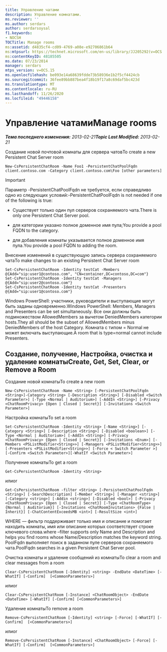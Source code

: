 ```yaml
---
title: Управление чатами
description: Управление комнатами.
ms.reviewer: ''
ms.author: serdars
author: serdarsoysal
f1.keywords:
- NOCSH
TOCTitle: Manage rooms
ms:assetid: d4835cf4-cd09-4769-a08e-e92706861b64
ms:mtpsurl: https://technet.microsoft.com/en-us/library/JJ205292(v=OCS.15)
ms:contentKeyID: 48185505
ms.date: 07/23/2014
manager: serdars
mtps_version: v=OCS.15
ms.openlocfilehash: be093e14a68639fdde73b58936e1b2f5cf4424cb
ms.sourcegitcommit: 36fee89bb887bea4f18b19f17a8c69daf5bc423d
ms.translationtype: MT
ms.contentlocale: ru-RU
ms.lasthandoff: 11/26/2020
ms.locfileid: "49446158"
---
```

# <a name="manage-rooms"></a><span data-ttu-id="cb50b-103">Управление чатами</span><span class="sxs-lookup"><span data-stu-id="cb50b-103">Manage rooms</span></span>

<div data-xmlns="http://www.w3.org/1999/xhtml">

<div class="topic" data-xmlns="http://www.w3.org/1999/xhtml" data-msxsl="urn:schemas-microsoft-com:xslt" data-cs="https://msdn.microsoft.com/">

<div data-asp="https://msdn2.microsoft.com/asp">



</div>

<div id="mainSection">

<div id="mainBody"><span data-ttu-id="cb50b-104">

<span> </span></span><span class="sxs-lookup"><span data-stu-id="cb50b-104">

<span> </span></span></span>

<span data-ttu-id="cb50b-105">_**Тема последнего изменения:** 2013-02-21_</span><span class="sxs-lookup"><span data-stu-id="cb50b-105">_**Topic Last Modified:** 2013-02-21_</span></span>

<span data-ttu-id="cb50b-106">Создание новой почтовой комнаты для сервера чатов</span><span class="sxs-lookup"><span data-stu-id="cb50b-106">To create a new Persistent Chat Server room</span></span>

    New-CsPersistentChatRoom -Name Foo1 -PersistentChatPoolFqdn client.contoso.com -Category client.contoso.com\Foo [other parameters]

<div>


> [!IMPORTANT]  
> <span data-ttu-id="cb50b-107">Параметр -PersistentChatPoolFqdn не требуется, если справедливо одно из следующих условий:</span><span class="sxs-lookup"><span data-stu-id="cb50b-107">-PersistentChatPoolFqdn is not needed if one of the following is true:</span></span> 
> <UL>
> <LI>
> <P><span data-ttu-id="cb50b-108">Существует только один пул серверов сохраняемого чата.</span><span class="sxs-lookup"><span data-stu-id="cb50b-108">There is only one Persistent Chat Server pool.</span></span></P>
> <LI>
> <P><span data-ttu-id="cb50b-109">для категории указано полное доменное имя пула;</span><span class="sxs-lookup"><span data-stu-id="cb50b-109">You provide a pool FQDN to the category.</span></span></P>
> <LI>
> <P><span data-ttu-id="cb50b-110">для добавления комнаты указывается полное доменное имя пула.</span><span class="sxs-lookup"><span data-stu-id="cb50b-110">You provide a pool FQDN to adding the room.</span></span></P></LI></UL>



</div>

<span data-ttu-id="cb50b-111">Внесение изменений в существующую запись сервера сохраняемого чата</span><span class="sxs-lookup"><span data-stu-id="cb50b-111">To make changes to an existing Persistent Chat Server room</span></span>

    Set-CsPersistentChatRoom -Identity testCat -Members @{Add="sip:user1@contoso.com", "CN=container,DC=contoso,DC=com"}
    Set-CsPersistentChatRoom -Identity testCat -Managers @{Add="sip:user2@contoso.com"}
    Set-CsPersistentChatRoom -Identity testCat -Presenters @{Add="sip:user1@contoso.com"}

<span data-ttu-id="cb50b-112">Windows PowerShell: участники, руководители и выступающие могут быть заданы одновременно.</span><span class="sxs-lookup"><span data-stu-id="cb50b-112">Windows PowerShell: Members, Managers and Presenters can be set simultaneously.</span></span> <span data-ttu-id="cb50b-113">Все они должны быть подмножеством AllowedMembers за вычетом DeniedMembers категории hosts.</span><span class="sxs-lookup"><span data-stu-id="cb50b-113">They all should be the subset of AllowedMembers minus DeniedMembers of the host Category.</span></span> <span data-ttu-id="cb50b-114">Комната с типом = Normal не может включать выступающие.</span><span class="sxs-lookup"><span data-stu-id="cb50b-114">A room that is type=normal cannot include Presenters.</span></span>

<div>

## <a name="create-get-set-clear-or-remove-a-room"></a><span data-ttu-id="cb50b-115">Создание, получение, Настройка, очистка и удаление комнаты</span><span class="sxs-lookup"><span data-stu-id="cb50b-115">Create, Get, Set, Clear, or Remove a Room</span></span>

<span data-ttu-id="cb50b-116">Создание новой комнаты</span><span class="sxs-lookup"><span data-stu-id="cb50b-116">To create a new room</span></span>

    New-CsPersistentChatRoom -Name <String> [-PersistentChatPoolFqdn <String>]-Category <String> [-Description <String>] [-Disabled <Switch Parameter>] [-Type <Normal | Auditorium>] [-AddIn <String>] [-Privacy <ChatRoomPrivacy> {Open | Closed | Secret}] [-Invitations <Switch Parameter>]

<span data-ttu-id="cb50b-117">Настройка комнаты</span><span class="sxs-lookup"><span data-stu-id="cb50b-117">To set a room</span></span>

    Set-CsPersistentChatRoom -Identity <String> [-Name <String>] [-Category <String>] [-Description <String>] [-Disabled <boolean>] [-Type <Normal | Auditorium>] [-AddIn <String>] [-Privacy <ChatRoomPrivacy> {Open | Closed | Secret}] [-Invitations <Enum>] [-Members <PSListModifier<String>>] [-Managers <PSListModifier<String>>] [-Presenters <PSListModifier<String>>] [-Force < Switch Parameter >] [-Confirm <Switch Parameter>][-WhatIf <Switch Parameter>]

<span data-ttu-id="cb50b-118">Получение комнаты</span><span class="sxs-lookup"><span data-stu-id="cb50b-118">To get a room</span></span>

    Get-CsPersistentChatRoom -Identity <String>

<span data-ttu-id="cb50b-119">или</span><span class="sxs-lookup"><span data-stu-id="cb50b-119">or</span></span>

    Get-CsPersistentChatRoom -filter <String> [-PersistentChatPoolFqdn <String>] [-SearchDescription] [-Member <String>] [-Manager <string>] [-Category <string>] [-Addin <string>] [-Disabled <bool>] [-Privacy <ChatRoomPrivacy> {Open | Closed | Secret}] [-Type <ChatRoomType> {Normal | Auditorium}] [-Invitations <ChatRoomInvitations> {False | Inherit}] [-ChatContentExceedsMB <int>] [-ResultSize <int>]

<span data-ttu-id="cb50b-120">WHERE — фильтр поддерживает только имя и описание и помогает находить комнаты, имя или описание которых соответствует строке ключевого слова.</span><span class="sxs-lookup"><span data-stu-id="cb50b-120">where –filter supports only Name and Description and helps you find rooms whose Name/Description matches the keyword string.</span></span> <span data-ttu-id="cb50b-121">PoolFqdn выполняет поиск в заданном пуле серверов сохраняемого чата.</span><span class="sxs-lookup"><span data-stu-id="cb50b-121">PoolFqdn searches in a given Persistent Chat Server pool.</span></span>

<span data-ttu-id="cb50b-122">Очистка комнаты и удаление сообщений из комнаты</span><span class="sxs-lookup"><span data-stu-id="cb50b-122">To clear a room and clear messages from a room</span></span>

    Clear-CsPersistentChatRoom [-Identity] <string> -EndDate <DateTime> [-WhatIf] [-Confirm]  [<CommonParameters>]

<span data-ttu-id="cb50b-123">или</span><span class="sxs-lookup"><span data-stu-id="cb50b-123">or</span></span>

    Clear-CsPersistentChatRoom [-Instance] <ChatRoomObject> -EndDate <DateTime> [-WhatIf] [-Confirm] [<CommonParameters>]

<span data-ttu-id="cb50b-124">Удаление комнаты</span><span class="sxs-lookup"><span data-stu-id="cb50b-124">To remove a room</span></span>

    Remove-CsPersistentChatRoom [-Identity] <string> [-Force] [-WhatIf] [-Confirm]  [<CommonParameters>]

<span data-ttu-id="cb50b-125">или</span><span class="sxs-lookup"><span data-stu-id="cb50b-125">or</span></span>

    Remove-CsPersistentChatRoom [-Instance] <ChatRoomObject> [-Force] [-WhatIf] [-Confirm]  [<CommonParameters>]

<span data-ttu-id="cb50b-126"></div>

</div>

<span> </span>

</div>

</div>

</span><span class="sxs-lookup"><span data-stu-id="cb50b-126"></div>

</div>

<span> </span>

</div>

</div>

</span></span></div>

